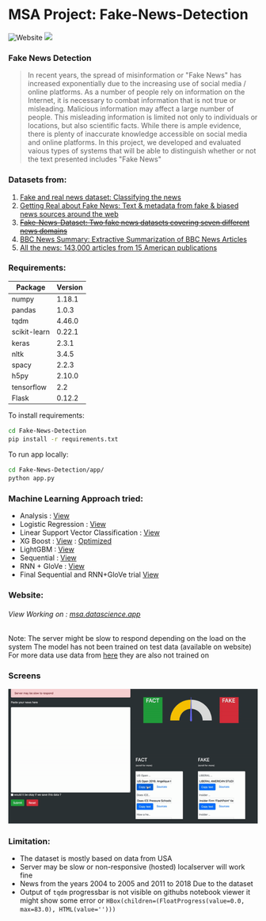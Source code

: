 # MSA Project: Fake-News-Detection
![Website](https://img.shields.io/website?down_color=red&down_message=Offline&up_color=green&up_message=UP&url=https%3A%2F%2Fdatascience.app) ![](https://img.shields.io/badge/Submission-Done-brightgreen)

### Fake News Detection

>In recent years, the spread of misinformation or "Fake News" has increased exponentially due to the increasing use of social media / online platforms. As a number of people rely on information on the Internet, it is necessary to combat information that is not true or misleading. Malicious information may affect a large number of people. This misleading information is limited not only to individuals or locations, but also scientific facts. While there is ample evidence, there is plenty of inaccurate knowledge accessible on social media and online platforms. In this project, we developed and evaluated vaious types of systems that will be able to distinguish whether or not the text presented includes "Fake News"
### Datasets from:
1. [Fake and real news dataset: Classifying the news](https://www.kaggle.com/clmentbisaillon/fake-and-real-news-dataset/)
2. [Getting Real about Fake News: Text & metadata from fake & biased news sources around the web](https://www.kaggle.com/mrisdal/fake-news)
3. ~~[Fake-News-Dataset: Two fake news datasets covering seven different news domains](https://www.kaggle.com/sumanthvrao/fakenewsdataset)~~
4. [BBC News Summary: Extractive Summarization of BBC News Articles ](https://www.kaggle.com/pariza/bbc-news-summary)
5. [All the news: 143,000 articles from 15 American publications](https://www.kaggle.com/snapcrack/all-the-news)

### Requirements:
| Package | Version |
| ------ | ------ |
| numpy | 1.18.1 |
| pandas | 1.0.3 |
| tqdm | 4.46.0 |
| scikit-learn | 0.22.1 |
| keras | 2.3.1 |
| nltk | 3.4.5 |
| spacy | 2.2.3 |
| h5py | 2.10.0 |
| tensorflow | 2.2 |
| Flask | 0.12.2 | 

To install requirements:
```sh
cd Fake-News-Detection
pip install -r requirements.txt
```

To run app locally:
```sh
cd Fake-News-Detection/app/
python app.py
```

### Machine Learning Approach tried:
 - Analysis : [View](https://github.com/Mohnish226/Fake-News-Detection/blob/master/Analysis.ipynb)
 - Logistic Regression : [View](https://github.com/Mohnish226/Fake-News-Detection/blob/master/Basic%20Machine%20Learning.ipynb)
 - Linear Support Vector Classification : [View](https://github.com/Mohnish226/Fake-News-Detection/blob/master/Basic%20Machine%20Learning.ipynb)
 - XG Boost : [View](https://github.com/Mohnish226/Fake-News-Detection/blob/master/Basic%20Machine%20Learning.ipynb) : [Optimized](https://github.com/Mohnish226/Fake-News-Detection/blob/master/XGBoost.ipynb)
 - LightGBM : [View](https://github.com/Mohnish226/Fake-News-Detection/blob/master/Basic%20Machine%20Learning.ipynb)
 - Sequential : [View](https://github.com/Mohnish226/Fake-News-Detection/blob/master/Sequential.ipynb)
 - RNN + GloVe : [View](https://github.com/Mohnish226/Fake-News-Detection/blob/master/GloVe.ipynb)
 - Final Sequential and RNN+GloVe trial [View](https://github.com/Mohnish226/Fake-News-Detection/blob/master/final-Sequential.ipynb)

### Website:

###### View Working on : [msa.datascience.app](http://msa.datascience.app)
Note: The server might be slow to respond depending on the load on the system
The model has not been trained on test data (available on website)
For more data use data from [here](https://github.com/Mohnish226/Fake-News-Detection/tree/master/test_data) they are also not trained on

### Screens

![Website](https://github.com/Mohnish226/Fake-News-Detection/blob/master/screens/output.gif)


### Limitation:
 - The dataset is mostly based on data from USA
 - Server may be slow or non-responsive (hosted) localserver will work fine
 - News from the years 2004 to 2005 and 2011 to 2018 Due to the dataset
 - Output of `tqdm` progressbar is not visible on githubs notebook viewer it might show some error or `HBox(children=(FloatProgress(value=0.0, max=83.0), HTML(value='')))`
